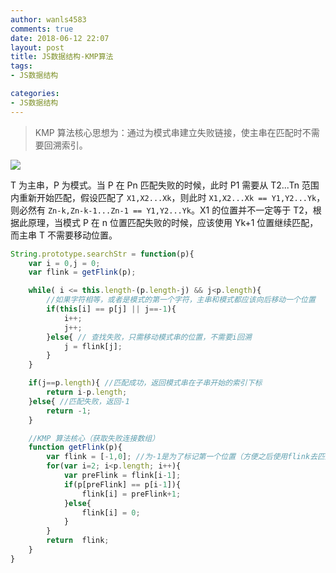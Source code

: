 ```yaml
---
author: wanls4583
comments: true
date: 2018-06-12 22:07
layout: post
title: JS数据结构-KMP算法
tags:
- JS数据结构

categories:
- JS数据结构
---
```


> KMP 算法核心思想为：通过为模式串建立失败链接，使主串在匹配时不需要回溯索引。

![](http://on-img.com/chart_image/5b1fe076e4b07596cf4df924.png)

T 为主串，P 为模式。当 P 在 Pn 匹配失败的时候，此时 P1 需要从 T2...Tn 范围内重新开始匹配，假设匹配了 `X1,X2...Xk`，则此时 `X1,X2...Xk == Y1,Y2...Yk`，则必然有 `Zn-k,Zn-k-1...Zn-1 == Y1,Y2...Yk`。X1 的位置并不一定等于 T2，根据此原理，当模式 P 在 n 位置匹配失败的时候，应该使用 Yk+1 位置继续匹配，而主串 T 不需要移动位置。

```javascript
String.prototype.searchStr = function(p){
    var i = 0,j = 0;
    var flink = getFlink(p);

    while( i <= this.length-(p.length-j) && j<p.length){
        //如果字符相等，或者是模式的第一个字符，主串和模式都应该向后移动一个位置
        if(this[i] == p[j] || j==-1){ 
            i++;
            j++;
        }else{ // 查找失败，只需移动模式串的位置，不需要i回溯
            j = flink[j];
        }
    }

    if(j==p.length){ //匹配成功，返回模式串在子串开始的索引下标
        return i-p.length;
    }else{ //匹配失败，返回-1
        return -1;
    }

    //KMP 算法核心（获取失败连接数组）
    function getFlink(p){
        var flink = [-1,0]; //为-1是为了标记第一个位置（方便之后使用flink去匹配）
        for(var i=2; i<p.length; i++){
            var preFlink = flink[i-1];
            if(p[preFlink] == p[i-1]){
                flink[i] = preFlink+1;
            }else{
                flink[i] = 0;
            }
        }
        return  flink;
    }
}
```